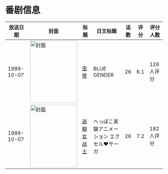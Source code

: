 # 番剧信息

|放送日期|封面|标题|日文标题|话数|评分|评分人数|
|---|---|---|---|---|---|---|
|1999-10-07|<img src="https://lain.bgm.tv/pic/cover/c/bd/ad/7075_EQgKg.jpg" alt="封面" style="width:150px;height:200px;object-fit:cover;">|[虫孽](https://bangumi.tv/subject/7075)|BLUE GENDER|26|6.1|126人评分|
|1999-10-07|<img src="https://lain.bgm.tv/pic/cover/c/67/38/10422_MqW64.jpg" alt="封面" style="width:150px;height:200px;object-fit:cover;">|[迷糊女战士](https://bangumi.tv/subject/10422)|へっぽこ実験アニメーション エクセル♥サーガ|26|7.2|182人评分|
